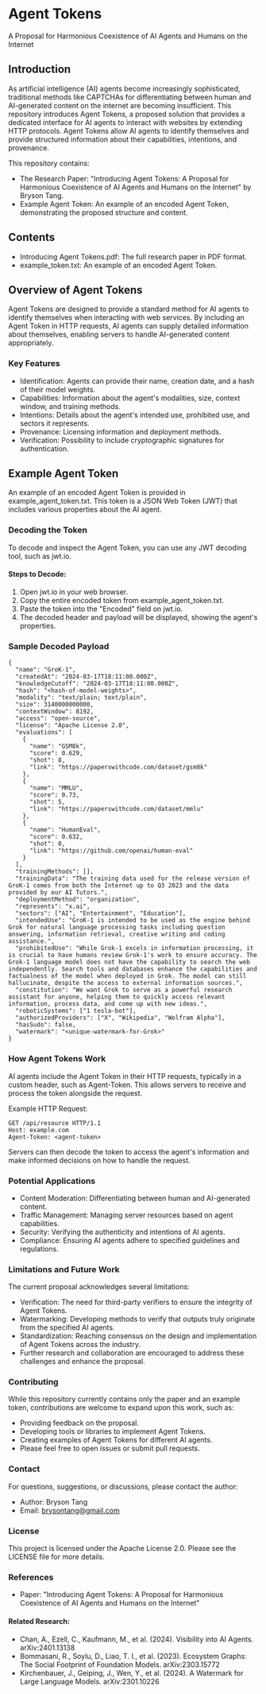# Agent Tokens

A Proposal for Harmonious Coexistence of AI Agents and Humans on the Internet

## Introduction

As artificial intelligence (AI) agents become increasingly sophisticated, traditional methods like CAPTCHAs for differentiating between human and AI-generated content on the internet are becoming insufficient. This repository introduces Agent Tokens, a proposed solution that provides a dedicated interface for AI agents to interact with websites by extending HTTP protocols. Agent Tokens allow AI agents to identify themselves and provide structured information about their capabilities, intentions, and provenance.

This repository contains:

- The Research Paper: "Introducing Agent Tokens: A Proposal for Harmonious Coexistence of AI Agents and Humans on the Internet" by Bryson Tang.
- Example Agent Token: An example of an encoded Agent Token, demonstrating the proposed structure and content.

## Contents

- Introducing Agent Tokens.pdf: The full research paper in PDF format.
- example_token.txt: An example of an encoded Agent Token.

## Overview of Agent Tokens

Agent Tokens are designed to provide a standard method for AI agents to identify themselves when interacting with web services. By including an Agent Token in HTTP requests, AI agents can supply detailed information about themselves, enabling servers to handle AI-generated content appropriately.

### Key Features

- Identification: Agents can provide their name, creation date, and a hash of their model weights.
- Capabilities: Information about the agent's modalities, size, context window, and training methods.
- Intentions: Details about the agent's intended use, prohibited use, and sectors it represents.
- Provenance: Licensing information and deployment methods.
- Verification: Possibility to include cryptographic signatures for authentication.

## Example Agent Token

An example of an encoded Agent Token is provided in example_agent_token.txt. This token is a JSON Web Token (JWT) that includes various properties about the AI agent.

### Decoding the Token

To decode and inspect the Agent Token, you can use any JWT decoding tool, such as jwt.io.

#### Steps to Decode:

1. Open jwt.io in your web browser.
2. Copy the entire encoded token from example_agent_token.txt.
3. Paste the token into the "Encoded" field on jwt.io.
4. The decoded header and payload will be displayed, showing the agent's properties.

### Sample Decoded Payload

```
{
  "name": "GroK-1",
  "createdAt": "2024-03-17T18:11:00.000Z",
  "knowledgeCutoff": "2024-03-17T18:11:00.000Z",
  "hash": "<hash-of-model-weights>",
  "modality": "text/plain; text/plain",
  "size": 3140000000000,
  "contextWindow": 8192,
  "access": "open-source",
  "license": "Apache License 2.0",
  "evaluations": [
    {
      "name": "GSM8k",
      "score": 0.629,
      "shot": 8,
      "link": "https://paperswithcode.com/dataset/gsm8k"
    },
    {
      "name": "MMLU",
      "score": 0.73,
      "shot": 5,
      "link": "https://paperswithcode.com/dataset/mmlu"
    },
    {
      "name": "HumanEval",
      "score": 0.632,
      "shot": 0,
      "link": "https://github.com/openai/human-eval"
    }
  ],
  "trainingMethods": [],
  "trainingData": "The training data used for the release version of GroK-1 comes from both the Internet up to Q3 2023 and the data provided by our AI Tutors.",
  "deploymentMethod": "organization",
  "represents": "x.ai",
  "sectors": ["AI", "Entertainment", "Education"],
  "intendedUse": "GroK-1 is intended to be used as the engine behind Grok for natural language processing tasks including question answering, information retrieval, creative writing and coding assistance.",
  "prohibitedUse": "While Grok-1 excels in information processing, it is crucial to have humans review Grok-1's work to ensure accuracy. The Grok-1 language model does not have the capability to search the web independently. Search tools and databases enhance the capabilities and factualness of the model when deployed in Grok. The model can still hallucinate, despite the access to external information sources.",
  "constitution": "We want Grok to serve as a powerful research assistant for anyone, helping them to quickly access relevant information, process data, and come up with new ideas.",
  "roboticSystems": ["1 tesla-bot"],
  "authorizedProviders": ["X", "Wikipedia", "Wolfram Alpha"],
  "hasSudo": false,
  "watermark": "<unique-watermark-for-Grok>"
}
```

### How Agent Tokens Work

AI agents include the Agent Token in their HTTP requests, typically in a custom header, such as Agent-Token. This allows servers to receive and process the token alongside the request.

Example HTTP Request:

```
GET /api/resource HTTP/1.1
Host: example.com
Agent-Token: <agent-token>
```

Servers can then decode the token to access the agent's information and make informed decisions on how to handle the request.

### Potential Applications

- Content Moderation: Differentiating between human and AI-generated content.
- Traffic Management: Managing server resources based on agent capabilities.
- Security: Verifying the authenticity and intentions of AI agents.
- Compliance: Ensuring AI agents adhere to specified guidelines and regulations.

### Limitations and Future Work

The current proposal acknowledges several limitations:

- Verification: The need for third-party verifiers to ensure the integrity of Agent Tokens.
- Watermarking: Developing methods to verify that outputs truly originate from the specified AI agents.
- Standardization: Reaching consensus on the design and implementation of Agent Tokens across the industry.
- Further research and collaboration are encouraged to address these challenges and enhance the proposal.

### Contributing

While this repository currently contains only the paper and an example token, contributions are welcome to expand upon this work, such as:

- Providing feedback on the proposal.
- Developing tools or libraries to implement Agent Tokens.
- Creating examples of Agent Tokens for different AI agents.
- Please feel free to open issues or submit pull requests.

### Contact

For questions, suggestions, or discussions, please contact the author:

- Author: Bryson Tang
- Email: brysontang@gmail.com

### License

This project is licensed under the Apache License 2.0. Please see the LICENSE file for more details.

### References

- Paper: "Introducing Agent Tokens: A Proposal for Harmonious Coexistence of AI Agents and Humans on the Internet"

#### Related Research:
- Chan, A., Ezell, C., Kaufmann, M., et al. (2024). Visibility into AI Agents. arXiv:2401.13138
- Bommasani, R., Soylu, D., Liao, T. I., et al. (2023). Ecosystem Graphs: The Social Footprint of Foundation Models. arXiv:2303.15772
- Kirchenbauer, J., Geiping, J., Wen, Y., et al. (2024). A Watermark for Large Language Models. arXiv:2301.10226
